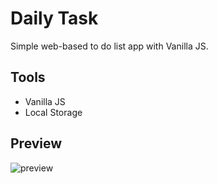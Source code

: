 # Daily Task
Simple web-based to do list app with Vanilla JS.

## Tools
- Vanilla JS
- Local Storage

## Preview
<img src="https://user-images.githubusercontent.com/33821863/95992702-38122400-0e69-11eb-9d9e-1895195bec61.jpg" alt="preview">